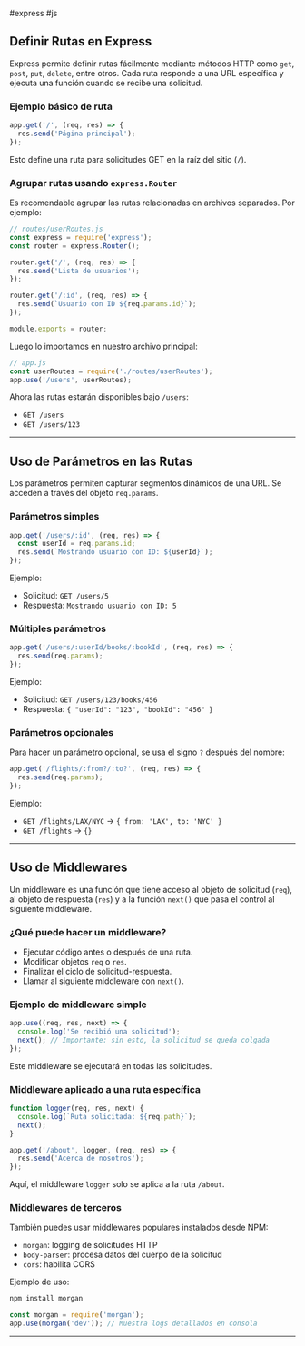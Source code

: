 #express #js

## Definir Rutas en Express

Express permite definir rutas fácilmente mediante métodos HTTP como `get`, `post`, `put`, `delete`, entre otros. Cada ruta responde a una URL específica y ejecuta una función cuando se recibe una solicitud.

### Ejemplo básico de ruta

```js
app.get('/', (req, res) => {
  res.send('Página principal');
});
```

Esto define una ruta para solicitudes GET en la raíz del sitio (`/`).

### Agrupar rutas usando `express.Router`

Es recomendable agrupar las rutas relacionadas en archivos separados. Por ejemplo:

```js
// routes/userRoutes.js
const express = require('express');
const router = express.Router();

router.get('/', (req, res) => {
  res.send('Lista de usuarios');
});

router.get('/:id', (req, res) => {
  res.send(`Usuario con ID ${req.params.id}`);
});

module.exports = router;
```

Luego lo importamos en nuestro archivo principal:

```js
// app.js
const userRoutes = require('./routes/userRoutes');
app.use('/users', userRoutes);
```

Ahora las rutas estarán disponibles bajo `/users`:
- `GET /users`
- `GET /users/123`

---

## Uso de Parámetros en las Rutas

Los parámetros permiten capturar segmentos dinámicos de una URL. Se acceden a través del objeto `req.params`.

### Parámetros simples

```js
app.get('/users/:id', (req, res) => {
  const userId = req.params.id;
  res.send(`Mostrando usuario con ID: ${userId}`);
});
```

Ejemplo:
- Solicitud: `GET /users/5`
- Respuesta: `Mostrando usuario con ID: 5`

### Múltiples parámetros

```js
app.get('/users/:userId/books/:bookId', (req, res) => {
  res.send(req.params);
});
```

Ejemplo:
- Solicitud: `GET /users/123/books/456`
- Respuesta: `{ "userId": "123", "bookId": "456" }`

### Parámetros opcionales

Para hacer un parámetro opcional, se usa el signo `?` después del nombre:

```js
app.get('/flights/:from?/:to?', (req, res) => {
  res.send(req.params);
});
```

Ejemplo:
- `GET /flights/LAX/NYC` → `{ from: 'LAX', to: 'NYC' }`
- `GET /flights` → `{}`

---

## Uso de Middlewares

Un middleware es una función que tiene acceso al objeto de solicitud (`req`), al objeto de respuesta (`res`) y a la función `next()` que pasa el control al siguiente middleware.

### ¿Qué puede hacer un middleware?

- Ejecutar código antes o después de una ruta.
- Modificar objetos `req` o `res`.
- Finalizar el ciclo de solicitud-respuesta.
- Llamar al siguiente middleware con `next()`.

### Ejemplo de middleware simple

```js
app.use((req, res, next) => {
  console.log('Se recibió una solicitud');
  next(); // Importante: sin esto, la solicitud se queda colgada
});
```

Este middleware se ejecutará en todas las solicitudes.

### Middleware aplicado a una ruta específica

```js
function logger(req, res, next) {
  console.log(`Ruta solicitada: ${req.path}`);
  next();
}

app.get('/about', logger, (req, res) => {
  res.send('Acerca de nosotros');
});
```

Aquí, el middleware `logger` solo se aplica a la ruta `/about`.

### Middlewares de terceros

También puedes usar middlewares populares instalados desde NPM:

- `morgan`: logging de solicitudes HTTP
- `body-parser`: procesa datos del cuerpo de la solicitud
- `cors`: habilita CORS

Ejemplo de uso:

```bash
npm install morgan
```

```js
const morgan = require('morgan');
app.use(morgan('dev')); // Muestra logs detallados en consola
```

---
